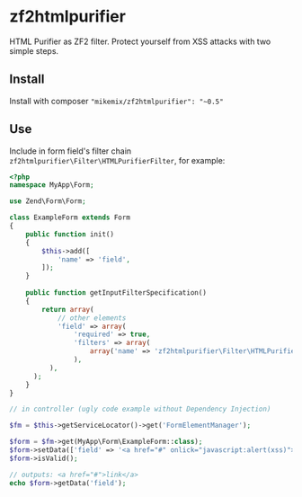 # zf2htmlpurifier
HTML Purifier as ZF2 filter. Protect yourself from XSS attacks with two simple steps.

Install
-------

Install with composer ```"mikemix/zf2htmlpurifier": "~0.5"```

Use
---

Include in form field's filter chain ```zf2htmlpurifier\Filter\HTMLPurifierFilter```, for example:

```php
<?php
namespace MyApp\Form;

use Zend\Form\Form;

class ExampleForm extends Form
{
    public function init()
    {
        $this->add([
            'name' => 'field',
        ]);
    }
    
    public function getInputFilterSpecification()
    {
        return array(
            // other elements
            'field' => array(
                'required' => true,
                'filters' => array(
                    array('name' => 'zf2htmlpurifier\Filter\HTMLPurifierFilter'),
                ),
          ),
      );
    }
}

// in controller (ugly code example without Dependency Injection)

$fm = $this->getServiceLocator()->get('FormElementManager');

$form = $fm->get(MyApp\Form\ExampleForm::class);
$form->setData(['field' => '<a href="#" onlick="javascript:alert(xss)">link</a>']);
$form->isValid();

// outputs: <a href="#">link</a>
echo $form->getData('field');

```
